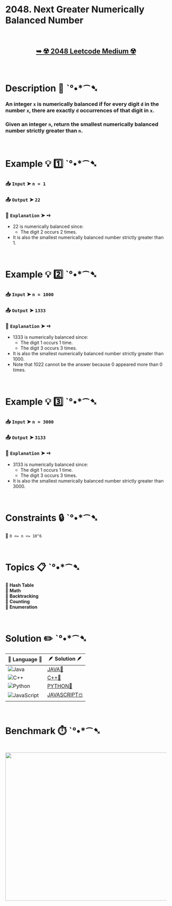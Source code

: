 # 2048. Next Greater Numerically Balanced Number

</br>

<h2 align="center"> 

<a href="https://leetcode.com/problems/next-greater-numerically-balanced-number/description/?envType=daily-question&envId=2025-10-24"><strong>➥ ☢️ 2048 Leetcode Medium ☢️ </strong></a>
</h2>

</br>

# Description 📜 ˋ°•*⁀➷

### An integer `x` is numerically balanced if for every digit `d` in the number `x`, there are exactly `d` occurrences of that digit in `x`.

### Given an integer `n`, return the smallest numerically balanced number strictly greater than `n`.

</br>

# Example 💡 1️⃣ ˋ°•*⁀➷

  ### 📥 `Input`  ➤ `n = 1`

  ### 📤 `Output`  ➤ `22`

  ### 🔦 `Explanation`  ➤ ➺

  - 22 is numerically balanced since:
    - The digit 2 occurs 2 times.
  - It is also the smallest numerically balanced number strictly greater than 1.

</br>

# Example 💡 2️⃣ ˋ°•*⁀➷

  ### 📥 `Input`  ➤ `n = 1000`

  ### 📤 `Output`  ➤ `1333`

  ### 🔦 `Explanation`  ➤ ➺

  - 1333 is numerically balanced since:
    - The digit 1 occurs 1 time.
    - The digit 3 occurs 3 times.
  - It is also the smallest numerically balanced number strictly greater than 1000.
  - Note that 1022 cannot be the answer because 0 appeared more than 0 times.

</br>

# Example 💡 3️⃣ ˋ°•*⁀➷

  ### 📥 `Input`  ➤ `n = 3000`

  ### 📤 `Output`  ➤ `3133`

  ### 🔦 `Explanation`  ➤ ➺

  - 3133 is numerically balanced since:
    - The digit 1 occurs 1 time.
    - The digit 3 occurs 3 times.
  - It is also the smallest numerically balanced number strictly greater than 3000.

</br>

# Constraints 🔒 ˋ°•*⁀➷

🔹 `0 <= n <= 10^6` </br>

</br>

# Topics 📋 ˋ°•*⁀➷

🔸 **Hash Table** </br>
🔸 **Math** </br>
🔸 **Backtracking** </br>
🔸 **Counting** </br>
🔸 **Enumeration** </br>

</br>

# Solution ✏️ ˋ°•*⁀➷

| 📒 Language 📒  | 🪶 Solution 🪶 |
| ------------- | ------------- |
|  ![Java](https://img.shields.io/badge/java-%23ED8B00.svg?style=for-the-badge&logo=openjdk&logoColor=white)  | [JAVA🍁](https://github.com/Prakhar-002/LEETCODE/blob/main/%F0%9F%8D%84%20Daily%20Challenge%202025%20%F0%9F%8D%B3/%F0%9F%94%AC%20Examine%20Thoroughly%20%F0%9F%A7%AC/10%20Oct%20%F0%9F%9B%95/24%20-%2010%20-%202025%20---%202048.%20Next%20Greater%20Numerically%20Balanced%20Number%20%E2%98%83%EF%B8%8F%20%F0%9F%8D%81%20%F0%9F%8D%B0%20%F0%9F%8E%B2/%F0%9F%8D%81JAVA%20-%202048.%20Next%20Greater%20Numerically%20Balanced%20Number.java) |
|  ![C++](https://img.shields.io/badge/c++-%2300599C.svg?style=for-the-badge&logo=c%2B%2B&logoColor=white)  | [C++🎲](https://github.com/Prakhar-002/LEETCODE/blob/main/%F0%9F%8D%84%20Daily%20Challenge%202025%20%F0%9F%8D%B3/%F0%9F%94%AC%20Examine%20Thoroughly%20%F0%9F%A7%AC/10%20Oct%20%F0%9F%9B%95/24%20-%2010%20-%202025%20---%202048.%20Next%20Greater%20Numerically%20Balanced%20Number%20%E2%98%83%EF%B8%8F%20%F0%9F%8D%81%20%F0%9F%8D%B0%20%F0%9F%8E%B2/%F0%9F%8E%B2CPP%20-%202048.%20Next%20Greater%20Numerically%20Balanced%20Number.cpp)  |
|  ![Python](https://img.shields.io/badge/python-3670A0?style=for-the-badge&logo=python&logoColor=ffdd54)    | [PYTHON🍰](https://github.com/Prakhar-002/LEETCODE/blob/main/%F0%9F%8D%84%20Daily%20Challenge%202025%20%F0%9F%8D%B3/%F0%9F%94%AC%20Examine%20Thoroughly%20%F0%9F%A7%AC/10%20Oct%20%F0%9F%9B%95/24%20-%2010%20-%202025%20---%202048.%20Next%20Greater%20Numerically%20Balanced%20Number%20%E2%98%83%EF%B8%8F%20%F0%9F%8D%81%20%F0%9F%8D%B0%20%F0%9F%8E%B2/%F0%9F%8D%B0PYTHON%20-%202048.%20Next%20Greater%20Numerically%20Balanced%20Number.py) |
| ![JavaScript](https://img.shields.io/badge/javascript-%23323330.svg?style=for-the-badge&logo=javascript&logoColor=%23F7DF1E)   | [JAVASCRIPT☃️](https://github.com/Prakhar-002/LEETCODE/blob/main/%F0%9F%8D%84%20Daily%20Challenge%202025%20%F0%9F%8D%B3/%F0%9F%94%AC%20Examine%20Thoroughly%20%F0%9F%A7%AC/10%20Oct%20%F0%9F%9B%95/24%20-%2010%20-%202025%20---%202048.%20Next%20Greater%20Numerically%20Balanced%20Number%20%E2%98%83%EF%B8%8F%20%F0%9F%8D%81%20%F0%9F%8D%B0%20%F0%9F%8E%B2/%E2%98%83%EF%B8%8FJAVASCRIPT%20-%202048.%20Next%20Greater%20Numerically%20Balanced%20Number.js) |

</br>

# Benchmark ⏱️ ˋ°•*⁀➷

<h1  align="center" >

<img src ="https://github.com/user-attachments/assets/8ab7b6ed-eb9f-4d5e-bebd-a8303a61b176" width = "700px" height="462px" />

</h1>
